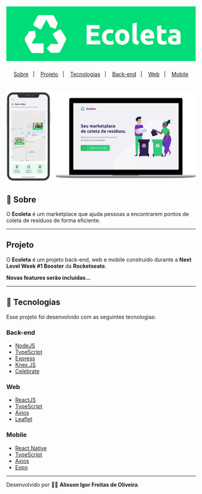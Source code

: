 <h1 align="center">
    <img src="web/public/images/logogit.png">
</h1>

<p align="center">
  <a href="#-Sobre">Sobre</a>&nbsp;&nbsp;&nbsp;|&nbsp;&nbsp;&nbsp;
  <a href="#-projeto">Projeto</a>&nbsp;&nbsp;&nbsp;|&nbsp;&nbsp;&nbsp;
  <a href="#-tecnologias">Tecnologias</a>&nbsp;&nbsp;&nbsp;|&nbsp;&nbsp;&nbsp;
  <a href="#-back-end">Back-end</a>&nbsp;&nbsp;&nbsp;|&nbsp;&nbsp;&nbsp;
  <a href="#-web">Web</a>&nbsp;&nbsp;&nbsp;|&nbsp;&nbsp;&nbsp;
  <a href="#-mobile">Mobile</a>
</p>

<h1 align="center">
    <img src="web/public/images/ecoletagit.png">
</h1>

## 📑 Sobre

O **Ecoleta** é um marketplace que ajuda pessoas a encontrarem pontos de coleta de resíduos de forma eficiente.

---

## Projeto

O **Ecoleta** é um projeto back-end, web e mobile construído durante a **Next Level Week #1 Booster** da **Rocketseate**.

**Novas features serão incluídas...**

---

## 🚀 Tecnologias
Esse projeto foi desenvolvido com as seguintes tecnologias:

### Back-end
- [NodeJS](https://nodejs.org/)
- [TypeScript](https://www.typescriptlang.org/)
- [Express](https://expressjs.com/)
- [Knex.JS](http://knexjs.org/)
- [Celebrate](https://github.com/arb/celebrate)

### Web
- [ReactJS](https://reactjs.org/)
- [TypeScript](https://www.typescriptlang.org/)
- [Axios](https://github.com/axios/axios)
- [Leaflet](https://leafletjs.com/)

### Mobile
- [React Native](https://reactnative.dev/)
- [TypeScript](https://www.typescriptlang.org/)
- [Axios](https://github.com/axios/axios)
- [Expo](https://expo.io/)

---

Desenvolvido por 👩‍🚀 **Alisson Igor Freitas de Oliveira**.